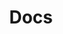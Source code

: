 ---
title: Docs
linktitle: Docs
description: Learn how to use Keptn.
cascade:
  type: docs
  currentversion: klt-v0.8.2
---